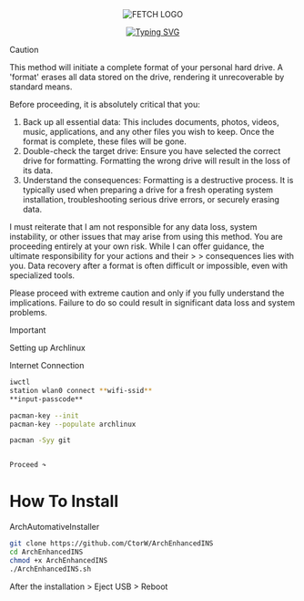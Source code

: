 <div align="center">
<br>
<br>
 
![FETCH LOGO](https://github.com/user-attachments/assets/5ea9f193-e984-4589-a865-79fac480abb5)
 
[![Typing SVG](https://readme-typing-svg.demolab.com?font=Fira+Code&pause=1000&color=000000&center=true&vCenter=true&width=435&lines=Credit+Christitustech;Arch+Installer;ArchEnhancedINS;Modified+by+CtorW)](https://git.io/typing-svg)

 </div>

>[!CAUTION]
> This method will initiate a complete format of your personal hard drive. A 'format' erases all data stored on the drive, rendering it unrecoverable by standard means.
>
> Before proceeding, it is absolutely critical that you:
>
> 1. Back up all essential data: This includes documents, photos, videos, music, applications, and any other files you wish to keep. Once the format is complete, these files will be gone.
> 2. Double-check the target drive: Ensure you have selected the correct drive for formatting. Formatting the wrong drive will result in the loss of its data.
> 3. Understand the consequences: Formatting is a destructive process. It is typically used when preparing a drive for a fresh operating system installation, troubleshooting serious drive errors, or securely erasing data.
> 
> I must reiterate that I am not responsible for any data loss, system instability, or other issues that may arise from using this method. You are proceeding entirely at your own risk. While I can offer guidance, the ultimate responsibility for your actions and their > > consequences lies with you. Data recovery after a format is often difficult or impossible, even with specialized tools.
>
> Please proceed with extreme caution and only if you fully understand the implications. Failure to do so could result in significant data loss and system problems.

 
> [!IMPORTANT]
> Setting up Archlinux
> 
> Internet Connection
> ```bash
> iwctl
> station wlan0 connect **wifi-ssid**
> **input-passcode**
>
> pacman-key --init
> pacman-key --populate archlinux
>
> pacman -Syy git
>
>
>Proceed ↷



# How To Install

ArchAutomativeInstaller
```bash
git clone https://github.com/CtorW/ArchEnhancedINS
cd ArchEnhancedINS
chmod +x ArchEnhancedINS
./ArchEnhancedINS.sh
```
After the installation >
Eject USB >
Reboot
